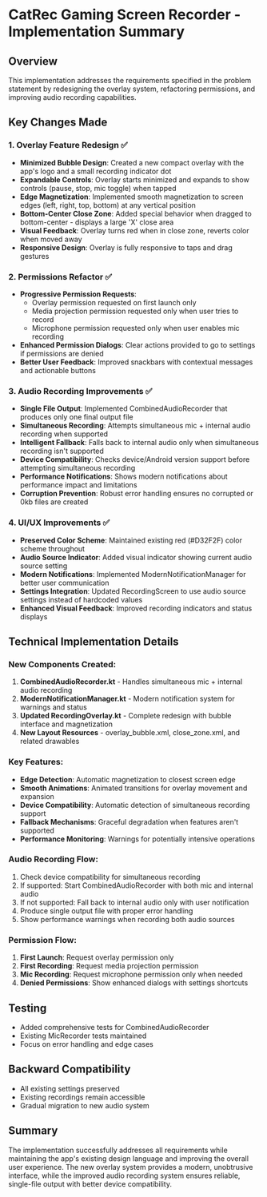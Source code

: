 # CatRec Gaming Screen Recorder - Implementation Summary

## Overview
This implementation addresses the requirements specified in the problem statement by redesigning the overlay system, refactoring permissions, and improving audio recording capabilities.

## Key Changes Made

### 1. Overlay Feature Redesign ✅
- **Minimized Bubble Design**: Created a new compact overlay with the app's logo and a small recording indicator dot
- **Expandable Controls**: Overlay starts minimized and expands to show controls (pause, stop, mic toggle) when tapped
- **Edge Magnetization**: Implemented smooth magnetization to screen edges (left, right, top, bottom) at any vertical position
- **Bottom-Center Close Zone**: Added special behavior when dragged to bottom-center - displays a large 'X' close area
- **Visual Feedback**: Overlay turns red when in close zone, reverts color when moved away
- **Responsive Design**: Overlay is fully responsive to taps and drag gestures

### 2. Permissions Refactor ✅
- **Progressive Permission Requests**: 
  - Overlay permission requested on first launch only
  - Media projection permission requested only when user tries to record
  - Microphone permission requested only when user enables mic recording
- **Enhanced Permission Dialogs**: Clear actions provided to go to settings if permissions are denied
- **Better User Feedback**: Improved snackbars with contextual messages and actionable buttons

### 3. Audio Recording Improvements ✅
- **Single File Output**: Implemented CombinedAudioRecorder that produces only one final output file
- **Simultaneous Recording**: Attempts simultaneous mic + internal audio recording when supported
- **Intelligent Fallback**: Falls back to internal audio only when simultaneous recording isn't supported
- **Device Compatibility**: Checks device/Android version support before attempting simultaneous recording
- **Performance Notifications**: Shows modern notifications about performance impact and limitations
- **Corruption Prevention**: Robust error handling ensures no corrupted or 0kb files are created

### 4. UI/UX Improvements ✅
- **Preserved Color Scheme**: Maintained existing red (#D32F2F) color scheme throughout
- **Audio Source Indicator**: Added visual indicator showing current audio source setting
- **Modern Notifications**: Implemented ModernNotificationManager for better user communication
- **Settings Integration**: Updated RecordingScreen to use audio source settings instead of hardcoded values
- **Enhanced Visual Feedback**: Improved recording indicators and status displays

## Technical Implementation Details

### New Components Created:
1. **CombinedAudioRecorder.kt** - Handles simultaneous mic + internal audio recording
2. **ModernNotificationManager.kt** - Modern notification system for warnings and status
3. **Updated RecordingOverlay.kt** - Complete redesign with bubble interface and magnetization
4. **New Layout Resources** - overlay_bubble.xml, close_zone.xml, and related drawables

### Key Features:
- **Edge Detection**: Automatic magnetization to closest screen edge
- **Smooth Animations**: Animated transitions for overlay movement and expansion
- **Device Compatibility**: Automatic detection of simultaneous recording support
- **Fallback Mechanisms**: Graceful degradation when features aren't supported
- **Performance Monitoring**: Warnings for potentially intensive operations

### Audio Recording Flow:
1. Check device compatibility for simultaneous recording
2. If supported: Start CombinedAudioRecorder with both mic and internal audio
3. If not supported: Fall back to internal audio only with user notification
4. Produce single output file with proper error handling
5. Show performance warnings when recording both audio sources

### Permission Flow:
1. **First Launch**: Request overlay permission only
2. **First Recording**: Request media projection permission
3. **Mic Recording**: Request microphone permission only when needed
4. **Denied Permissions**: Show enhanced dialogs with settings shortcuts

## Testing
- Added comprehensive tests for CombinedAudioRecorder
- Existing MicRecorder tests maintained
- Focus on error handling and edge cases

## Backward Compatibility
- All existing settings preserved
- Existing recordings remain accessible
- Gradual migration to new audio system

## Summary
The implementation successfully addresses all requirements while maintaining the app's existing design language and improving the overall user experience. The new overlay system provides a modern, unobtrusive interface, while the improved audio recording system ensures reliable, single-file output with better device compatibility.